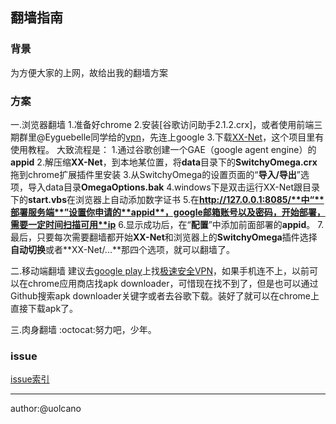 ## 翻墙指南 ##
### 背景 ###
为方便大家的上网，故给出我的翻墙方案
### 方案 ###
一.浏览器翻墙
1.准备好chrome
2.安装[谷歌访问助手2.1.2.crx]，或者使用前端三期群里@Eyguebelle同学给的[vpn](http://104.128.233.247/2015/12/04/beiwang/)，先连上google
3.下载[XX-Net](https://github.com/XX-net/XX-Net)，这个项目里有使用教程。
大致流程是：
1.通过谷歌创建一个GAE（google agent engine）的**appid**
2.解压缩**XX-Net**，到本地某位置，将**data**目录下的**SwitchyOmega.crx**拖到chrome扩展插件里安装
3.从SwitchyOmega的设置页面的“**导入/导出**”选项，导入data目录**OmegaOptions.bak**
4.windows下是双击运行XX-Net跟目录下的**start.vbs**在浏览器上自动添加数字证书
5.在**http://127.0.0.1:8085/**中“**部署服务端**”设置你申请的**appid**，google邮箱账号以及密码，开始部署，需要一定时间扫描可用**ip**
6.显示成功后，在“**配置**”中添加前面部署的**appid**。
7.最后，只要每次需要翻墙都开始**XX-Net**和浏览器上的**SwitchyOmega**插件选择**自动切换**或者**XX-Net/...**那四个选项，就可以翻墙了。

二.移动端翻墙
建议去[google play](https://play.google.com/store)上找[极速安全VPN](https://play.google.com/store/apps/details?id=com.lausny.ocvpnaiofree)，如果手机连不上，以前可以在chrome应用商店找apk downloader，可惜现在找不到了，但是也可以通过Github搜索apk downloader关键字或者去谷歌下载。装好了就可以在chrome上直接下载apk了。

三.肉身翻墙
:octocat:努力吧，少年。

### issue ###
[issue索引](https://github.com/FriEnds-thefriendswholovethefrontend/BonjourGithub/issues/5)

---
author:@uolcano
